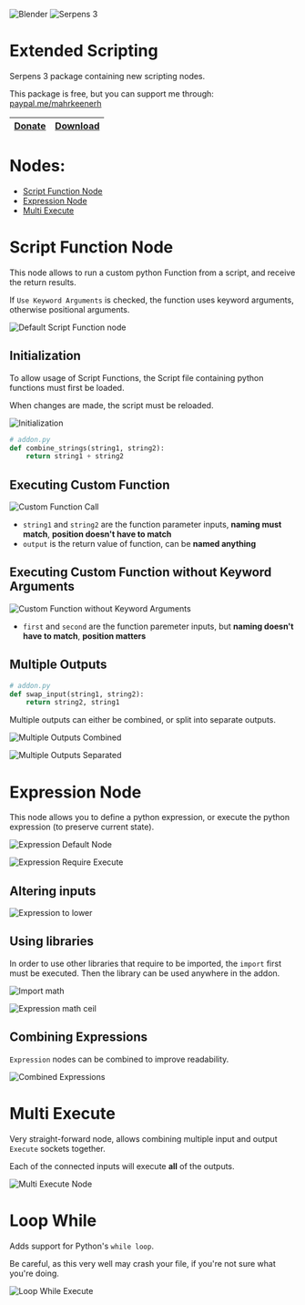 ![Blender](https://img.shields.io/badge/blender%203-%23F5792A.svg?style=for-the-badge&logo=blender&logoColor=white) ![Serpens 3](https://img.shields.io/badge/SERPENS%203-00eda9?style=for-the-badge&logo=blender&logoColor=white)



# Extended Scripting

Serpens 3 package containing new scripting nodes.

This package is free, but you can support me through: [paypal.me/mahrkeenerh](https://paypal.me/mahrkeenerh)


| [Donate](https://paypal.me/mahrkeenerh) | [Download](https://github.com/Mahrkeenerh/SerpensExtendedScripting/releases/latest/download/extended_scripting.zip) |
| - | - |



# Nodes:
- [Script Function Node](#script-function)
- [Expression Node](#expression)
- [Multi Execute](#multi-execute)


# Script Function Node

This node allows to run a custom python Function from a script, and receive the return results.

If `Use Keyword Arguments` is checked, the function uses keyword arguments, otherwise positional arguments.

![Default Script Function node](/docs_images/default_script_function.png)



## Initialization

To allow usage of Script Functions, the Script file containing python functions must first be loaded.

When changes are made, the script must be reloaded.

![Initialization](/docs_images/initialization.png)

``` python
# addon.py
def combine_strings(string1, string2):
    return string1 + string2
```



## Executing Custom Function

![Custom Function Call](/docs_images/custom_function.png)

- `string1` and `string2` are the function parameter inputs, **naming must match**, **position doesn't have to match**
- `output` is the return value of function, can be **named anything**



## Executing Custom Function without Keyword Arguments

![Custom Function without Keyword Arguments](/docs_images/custom_function_without.png)

- `first` and `second` are the function paremeter inputs, but **naming doesn't have to match**, **position matters**



## Multiple Outputs

``` python
# addon.py
def swap_input(string1, string2):
    return string2, string1
```

Multiple outputs can either be combined, or split into separate outputs.

![Multiple Outputs Combined](/docs_images/multiple_combined.png)

![Multiple Outputs Separated](/docs_images/multiple_separated.png)



# Expression Node

This node allows you to define a python expression, or execute the python expression (to preserve current state).

![Expression Default Node](/docs_images/expression_default.png)

![Expression Require Execute](/docs_images/expression_require_execute.png)



## Altering inputs

![Expression to lower](/docs_images/expression_lower.png)



## Using libraries

In order to use other libraries that require to be imported, the `import` first must be executed. Then the library can be used anywhere in the addon.

![Import math](/docs_images/expression_import.png)

![Expression math ceil](/docs_images/expression_ceil.png)



## Combining Expressions

`Expression` nodes can be combined to improve readability.

![Combined Expressions](/docs_images/expressions_combined.png)



# Multi Execute

Very straight-forward node, allows combining multiple input and output `Execute` sockets together.

Each of the connected inputs will execute **all** of the outputs.

![Multi Execute Node](/docs_images/multi_execute.png)



# Loop While

Adds support for Python's `while loop`.

Be careful, as this very well may crash your file, if you're not sure what you're doing.

![Loop While Execute](/docs_images/loop_while.png)

